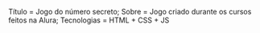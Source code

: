 Título = Jogo do número secreto;
Sobre = Jogo criado durante os cursos feitos na Alura;
Tecnologias = HTML + CSS + JS
